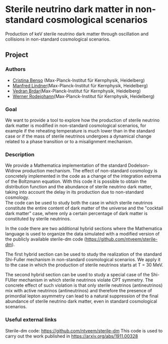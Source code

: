 # Sterile neutrino dark matter in non-standard cosmological scenarios
Production of keV sterile neutrino dark matter through oscillation and collisions in non-standard cosmological scenarios.

## Project

### Authors 
- [Cristina Benso](https://github.com/cristinabenso92) (Max-Planck-Institut für Kernphysik, Heidelberg)
- [Manfred Lindner]()(Max-Planck-Institut für Kernphysik, Heidelberg)
- [Vedran Brdar]()(Max-Planck-Institut für Kernphysik, Heidelberg)
- [Werner Rodejohann]()(Max-Planck-Institut für Kernphysik, Heidelberg)

### Goal
We want to provide a tool to explore how the production of sterile neutrino dark matter is modified in non-standard cosmological scenarios, for example if the reheating temperature is much lower than in the standard case or if the mass of sterile neutrinos undergoes a dynamical change related to a phase transition or to a misalignment mechanism.

### Description
We provide a Mathematica implementation of the standard Dodelson-Widrow production mechanism. 
The effect of non-standard cosmology is concretely implemented in the code as a change of the integration extrema of the Boltzmann equation.
With this code it is possible to obtain the distribution function and the abundance of sterile neutrino dark matter, taking into account the delay in its production due to non-standard cosmology.  
The code can be used to study both the case in which sterile neutrinos constitute the entire content of dark matter of the universe and the "cocktail dark matter" case, where only a certain percentage of dark matter is constituted by sterile neutrinos. 

In the code there are two additional hybrid sections where the Mathematica language is used to organize the data simulated with a modified version of the publicly available sterile-dm code (https://github.com/ntveem/sterile-dm). 

The first hybrid section can be used to study the realization of the standard Shi-Fuller mechanism in non-standard cosmological scenarios. We apply it to the case in which the production of sterile neutrinos starts at T = 30 MeV.

The second hybrid section can be used to study a special case of the Shi-FUller mechanism in which sterile neutrinos violate CPT symmetry. The concrete effect of such violation is that only sterile neutrinos (antineutrinos) mix with active neutrinos (antineutrinos) and therefore the presence of primordial lepton asymmetry can lead to a natural suppression of the final abundance of sterile neutrino dark matter, even in standard cosmological scenarios.

### Useful external links
Sterile-dm code: https://github.com/ntveem/sterile-dm
This code is used to carry out the work published in https://arxiv.org/abs/1911.00328 
